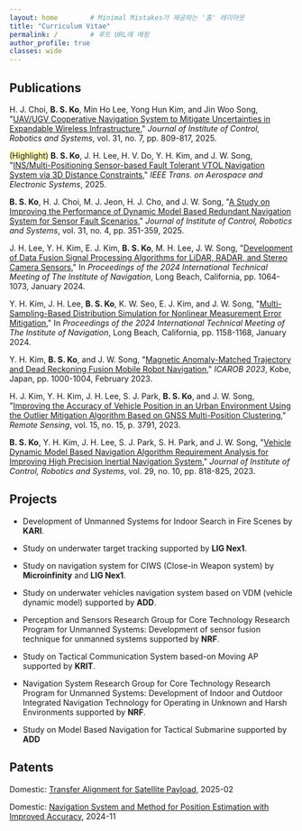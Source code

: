 ```yaml
---
layout: home        # Minimal Mistakes가 제공하는 '홈' 레이아웃
title: "Curriculum Vitae"
permalink: /        # 루트 URL에 매핑
author_profile: true
classes: wide
---
```

## Publications
H. J. Choi, **B. S. Ko**, Min Ho Lee, Yong Hun Kim, and Jin Woo Song, "[UAV/UGV Cooperative Navigation System to Mitigate Uncertainties in Expandable Wireless Infrastructure](https://doi.org/10.5302/J.ICROS.2025.25.0081)," *Journal of Institute of Control, Robotics and Systems*, vol. 31, no. 7, pp. 809-817, 2025.

<span style='background-color:#fff5b1'>(Highlight)</span>  **B. S. Ko**, J. H. Lee, H. V. Do, Y. H. Kim, and J. W. Song, "[INS/Multi-Positioning Sensor-based Fault Tolerant VTOL Navigation System via 3D Distance Constraints](https://doi.org/10.1109/TAES.2025.3584746)," *IEEE Trans. on Aerospace and Electronic Systems*, 2025.

**B. S. Ko**, H. J. Choi, M. J. Jeon, H. J. Cho, and J. W. Song, "[A Study on Improving the Performance of Dynamic Model Based Redundant Navigation System for Sensor Fault Scenarios](https://www.dbpia.co.kr/journal/articleDetail?nodeId=NODE12125031&language=ko_KR&hasTopBanner=true)," *Journal of Institute of Control, Robotics and Systems*, vol. 31, no. 4, pp. 351-359, 2025.

J. H. Lee, Y. H. Kim, E. J. Kim, **B. S. Ko**, M. H. Lee, J. W. Song, "[Development of Data Fusion Signal Processing Algorithms for LiDAR, RADAR, and Stereo Camera Sensors](https://www.ion.org/publications/abstract.cfm?articleID=19533)," In *Proceedings of the 2024 International Technical Meeting of The Institute of Navigation*, Long Beach, California, pp. 1064-1073, January 2024.

Y. H. Kim, J. H. Lee, **B. S. Ko**, K. W. Seo, E. J. Kim, and J. W. Song, "[Multi-Sampling-Based Distribution Simulation for Nonlinear Measurement Error Mitigation](https://www.ion.org/publications/abstract.cfm?articleID=19569)," In *Proceedings of the 2024 International Technical Meeting of The Institute of Navigation*, Long Beach, California, pp. 1158-1168, January 2024. 

Y. H. Kim, **B. S. Ko**, and J. W. Song, "[Magnetic Anomaly-Matched Trajectory and Dead Reckoning Fusion Mobile Robot Navigation](https://alife-robotics.co.jp/members2023/icarob/data/html/data/POS/POS.pdf)," *ICAROB 2023*, Kobe, Japan, pp. 1000-1004, February 2023.

H. J. Kim, Y. H. Kim, J. H. Lee, S. J. Park, **B. S. Ko**, and J. W. Song, "[Improving the Accuracy of Vehicle Position in an Urban Environment Using the Outlier Mitigation Algorithm Based on GNSS Multi-Position Clustering](https://www.mdpi.com/2072-4292/15/15/3791)," *Remote Sensing*, vol. 15, no. 15, p. 3791, 2023. 

**B. S. Ko**, Y. H. Kim, J. H. Lee, S. J. Park, S. H. Park, and J. W. Song, "[Vehicle Dynamic Model Based Navigation Algorithm Requirement Analysis for Improving High Precision Inertial Navigation System](https://www.dbpia.co.kr/journal/articleDetail?nodeId=NODE11532645)," *Journal of Institute of Control, Robotics and Systems*, vol. 29, no. 10, pp. 818-825, 2023.

## Projects
- Development of Unmanned Systems for Indoor Search in Fire Scenes by **KARI**.

- Study on underwater target tracking supported by **LIG Nex1**.

- Study on navigation system for CIWS (Close-in Weapon system) by **Microinfinity** and **LIG Nex1**.

- Study on underwater vehicles navigation system based on VDM (vehicle dynamic model) supported by **ADD**.

- Perception and Sensors Research Group for Core Technology Research Program for Unmanned Systems: Development of sensor fusion technique for unmanned systems supported by **NRF**.

- Study on Tactical Communication System based-on Moving AP supported by **KRIT**.

- Navigation System Research Group for Core Technology Research Program for Unmanned Systems: Development of Indoor and Outdoor Integrated Navigation Technology for Operating in Unknown and Harsh Environments supported by **NRF**.

- Study on Model Based Navigation for Tactical Submarine supported by **ADD**

## Patents
Domestic: [Transfer Alignment for Satellite Payload](https://doi.org/10.8080/1020230158694), 2025-02

Domestic: [Navigation System and Method for Position Estimation with Improved Accuracy](https://doi.org/10.8080/1020220101963), 2024-11


